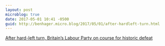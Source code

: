 ```yaml
---
layout: post
microblog: true
date: 2017-05-01 10:41 -0500
guid: http://benhager.micro.blog/2017/05/01/after-hardleft-turn.html
---
```

[After hard-left turn, Britain’s Labour Party on course for historic defeat](https://www.washingtonpost.com/world/europe/after-hard-left-turn-under-jeremy-corbyn-britains-labour-party-on-course-for-historic-defeat/2017/04/30/a4efcc68-29dd-11e7-9081-f5405f56d3e4_story.html)

